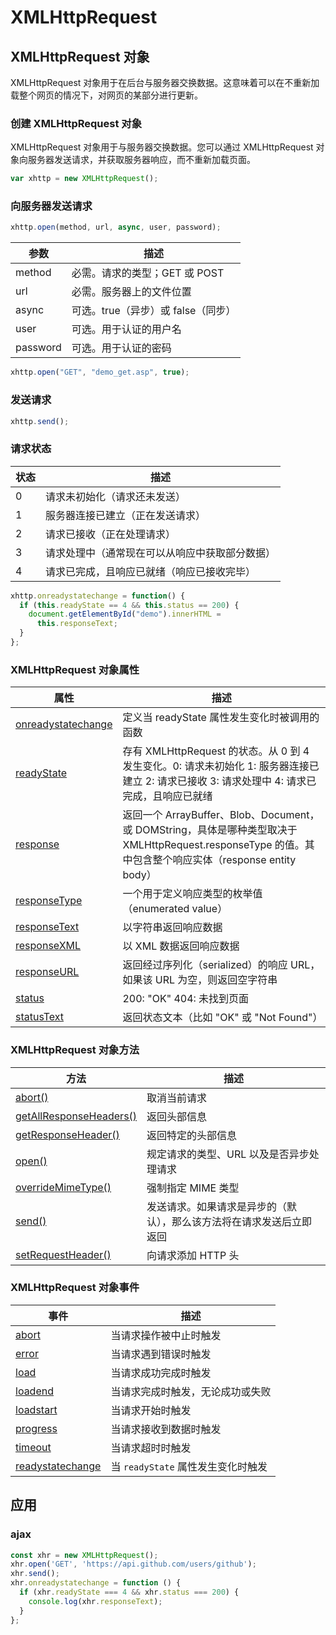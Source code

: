 # XMLHttpRequest

## XMLHttpRequest 对象

XMLHttpRequest 对象用于在后台与服务器交换数据。这意味着可以在不重新加载整个网页的情况下，对网页的某部分进行更新。

### 创建 XMLHttpRequest 对象

XMLHttpRequest 对象用于与服务器交换数据。您可以通过 XMLHttpRequest 对象向服务器发送请求，并获取服务器响应，而不重新加载页面。

```javascript
var xhttp = new XMLHttpRequest();
```

### 向服务器发送请求

```javascript
xhttp.open(method, url, async, user, password);
```

| 参数       | 描述                                                                                   |
| ---------- | -------------------------------------------------------------------------------------- |
| method     | 必需。请求的类型；GET 或 POST                                                             |
| url        | 必需。服务器上的文件位置                                                                |
| async      | 可选。true（异步）或 false（同步）                                                     |
| user       | 可选。用于认证的用户名                                                                 |
| password   | 可选。用于认证的密码                                                                   |

```javascript
xhttp.open("GET", "demo_get.asp", true);
```

### 发送请求

```javascript
xhttp.send();
```

### 请求状态

| 状态 | 描述                                                                                     |
| ---- | ---------------------------------------------------------------------------------------- |
| 0    | 请求未初始化（请求还未发送）                                                             |
| 1    | 服务器连接已建立（正在发送请求）                                                         |
| 2    | 请求已接收（正在处理请求）                                                               |
| 3    | 请求处理中（通常现在可以从响应中获取部分数据）                                           |
| 4    | 请求已完成，且响应已就绪（响应已接收完毕）                                               |

```javascript
xhttp.onreadystatechange = function() {
  if (this.readyState == 4 && this.status == 200) {
    document.getElementById("demo").innerHTML =
      this.responseText;
  }
};
```

### XMLHttpRequest 对象属性

| 属性             | 描述                                                                                     |
| ---------------- | ---------------------------------------------------------------------------------------- |
| [onreadystatechange](https://developer.mozilla.org/zh-CN/docs/Web/API/XMLHttpRequest/readystatechange_event) | 定义当 readyState 属性发生变化时被调用的函数                                             |
| [readyState](https://developer.mozilla.org/zh-CN/docs/Web/API/XMLHttpRequest/readyState) | 存有 XMLHttpRequest 的状态。从 0 到 4 发生变化。0: 请求未初始化 1: 服务器连接已建立 2: 请求已接收 3: 请求处理中 4: 请求已完成，且响应已就绪 |
| [response](https://developer.mozilla.org/zh-CN/docs/Web/API/XMLHttpRequest/response) | 返回一个 ArrayBuffer、Blob、Document，或 DOMString，具体是哪种类型取决于 XMLHttpRequest.responseType 的值。其中包含整个响应实体（response entity body） |
| [responseType](https://developer.mozilla.org/zh-CN/docs/Web/API/XMLHttpRequest/responseType) | 一个用于定义响应类型的枚举值（enumerated value） |
| [responseText](https://developer.mozilla.org/zh-CN/docs/Web/API/XMLHttpRequest/responseText) | 以字符串返回响应数据 |
| [responseXML](https://developer.mozilla.org/zh-CN/docs/Web/API/XMLHttpRequest/responseXML) | 以 XML 数据返回响应数据 |
| [responseURL](https://developer.mozilla.org/zh-CN/docs/Web/API/XMLHttpRequest/responseURL) | 返回经过序列化（serialized）的响应 URL，如果该 URL 为空，则返回空字符串 |
| [status](https://developer.mozilla.org/zh-CN/docs/Web/API/XMLHttpRequest/status) | 200: "OK" 404: 未找到页面 |
| [statusText](https://developer.mozilla.org/zh-CN/docs/Web/API/XMLHttpRequest/statusText) | 返回状态文本（比如 "OK" 或 "Not Found"）|

### XMLHttpRequest 对象方法

| 方法             | 描述                                                                                     |
| ---------------- | ---------------------------------------------------------------------------------------- |
| [abort()](https://developer.mozilla.org/zh-CN/docs/Web/API/XMLHttpRequest/abort) | 取消当前请求 |
| [getAllResponseHeaders()](https://developer.mozilla.org/zh-CN/docs/Web/API/XMLHttpRequest/getAllResponseHeaders) | 返回头部信息 |
| [getResponseHeader()](https://developer.mozilla.org/zh-CN/docs/Web/API/XMLHttpRequest/getResponseHeader) | 返回特定的头部信息 |
| [open()](https://developer.mozilla.org/zh-CN/docs/Web/API/XMLHttpRequest/open) | 规定请求的类型、URL 以及是否异步处理请求 |
| [overrideMimeType()](https://developer.mozilla.org/zh-CN/docs/Web/API/XMLHttpRequest/overrideMimeType) | 强制指定 MIME 类型 |
| [send()](https://developer.mozilla.org/zh-CN/docs/Web/API/XMLHttpRequest/send) | 发送请求。如果请求是异步的（默认），那么该方法将在请求发送后立即返回 |
| [setRequestHeader()](https://developer.mozilla.org/zh-CN/docs/Web/API/XMLHttpRequest/setRequestHeader) | 向请求添加 HTTP 头 |

### XMLHttpRequest 对象事件

| 事件             | 描述                                                                                     |
| ---------------- | ---------------------------------------------------------------------------------------- |
| [abort](https://developer.mozilla.org/zh-CN/docs/Web/API/XMLHttpRequest/abort_event) | 当请求操作被中止时触发 |
| [error](https://developer.mozilla.org/zh-CN/docs/Web/API/XMLHttpRequest/error_event) | 当请求遇到错误时触发 |
| [load](https://developer.mozilla.org/zh-CN/docs/Web/API/XMLHttpRequest/load_event) | 当请求成功完成时触发 |
| [loadend](https://developer.mozilla.org/zh-CN/docs/Web/API/XMLHttpRequest/loadend_event) | 当请求完成时触发，无论成功或失败 |
| [loadstart](https://developer.mozilla.org/zh-CN/docs/Web/API/XMLHttpRequest/loadstart_event) | 当请求开始时触发 |
| [progress](https://developer.mozilla.org/zh-CN/docs/Web/API/XMLHttpRequest/progress_event) | 当请求接收到数据时触发 |
| [timeout](https://developer.mozilla.org/zh-CN/docs/Web/API/XMLHttpRequest/timeout_event) | 当请求超时时触发 |
| [readystatechange](https://developer.mozilla.org/zh-CN/docs/Web/API/XMLHttpRequest/readystatechange_event) | 当 `readyState` 属性发生变化时触发 |

## 应用

### ajax

```javascript
const xhr = new XMLHttpRequest();
xhr.open('GET', 'https://api.github.com/users/github');
xhr.send();
xhr.onreadystatechange = function () {
  if (xhr.readyState === 4 && xhr.status === 200) {
    console.log(xhr.responseText);
  }
};
```
